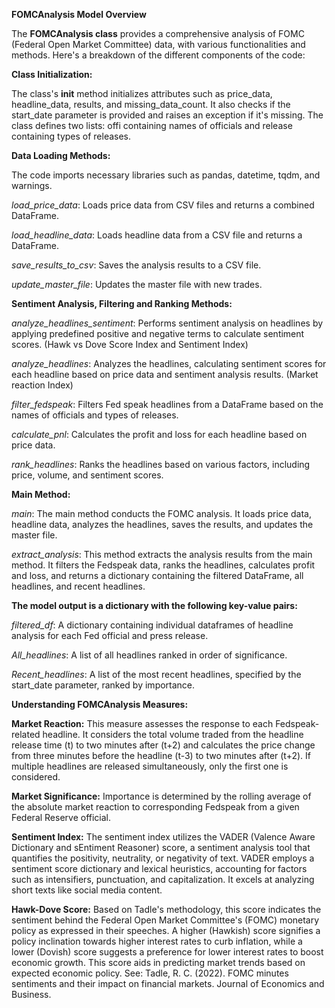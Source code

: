 **FOMCAnalysis Model Overview**

The **FOMCAnalysis class** provides a comprehensive analysis of FOMC (Federal Open Market Committee) data, with various functionalities and methods. Here's a breakdown of the different components of the code:

**Class Initialization:**

The class's __init__ method initializes attributes such as price_data, headline_data, results, and missing_data_count.
It also checks if the start_date parameter is provided and raises an exception if it's missing.
The class defines two lists: offi containing names of officials and release containing types of releases.

**Data Loading Methods:**

The code imports necessary libraries such as pandas, datetime, tqdm, and warnings.

*load_price_data*: Loads price data from CSV files and returns a combined DataFrame.

*load_headline_data*: Loads headline data from a CSV file and returns a DataFrame.

*save_results_to_csv*: Saves the analysis results to a CSV file.

*update_master_file*: Updates the master file with new trades.

**Sentiment Analysis, Filtering and Ranking Methods:**

*analyze_headlines_sentiment*: Performs sentiment analysis on headlines by applying predefined positive and negative terms to calculate sentiment scores. (Hawk vs Dove Score Index and Sentiment Index)

*analyze_headlines*: Analyzes the headlines, calculating sentiment scores for each headline based on price data and sentiment analysis results. (Market reaction Index)

*filter_fedspeak*: Filters Fed speak headlines from a DataFrame based on the names of officials and types of releases.

*calculate_pnl*: Calculates the profit and loss for each headline based on price data.

*rank_headlines*: Ranks the headlines based on various factors, including price, volume, and sentiment scores.

**Main Method:**

*main*: The main method conducts the FOMC analysis.
It loads price data, headline data, analyzes the headlines, saves the results, and updates the master file.

*extract_analysis*: This method extracts the analysis results from the main method. It filters the Fedspeak data, ranks the headlines, calculates profit and loss, and returns a dictionary containing the filtered DataFrame, all headlines, and recent headlines.

**The model output is a dictionary with the following key-value pairs:**

*filtered_df*: A dictionary containing individual dataframes of headline analysis for each Fed official and press release.

*All_headlines*: A list of all headlines ranked in order of significance.

*Recent_headlines*: A list of the most recent headlines, specified by the start_date parameter, ranked by importance.

**Understanding FOMCAnalysis Measures:**

**Market Reaction:** This measure assesses the response to each Fedspeak-related headline. It considers the total volume traded from the headline release time (t) to two minutes after (t+2) and calculates the price change from three minutes before the headline (t-3) to two minutes after (t+2). If multiple headlines are released simultaneously, only the first one is considered.

**Market Significance:** Importance is determined by the rolling average of the absolute market reaction to corresponding Fedspeak from a given Federal Reserve official.

**Sentiment Index:** The sentiment index utilizes the VADER (Valence Aware Dictionary and sEntiment Reasoner) score, a sentiment analysis tool that quantifies the positivity, neutrality, or negativity of text. VADER employs a sentiment score dictionary and lexical heuristics, accounting for factors such as intensifiers, punctuation, and capitalization. It excels at analyzing short texts like social media content.

**Hawk-Dove Score:** Based on Tadle's methodology, this score indicates the sentiment behind the Federal Open Market Committee's (FOMC) monetary policy as expressed in their speeches. A higher (Hawkish) score signifies a policy inclination towards higher interest rates to curb inflation, while a lower (Dovish) score suggests a preference for lower interest rates to boost economic growth. This score aids in predicting market trends based on expected economic policy. See: Tadle, R. C. (2022). FOMC minutes sentiments and their impact on financial markets. Journal of Economics and Business.

